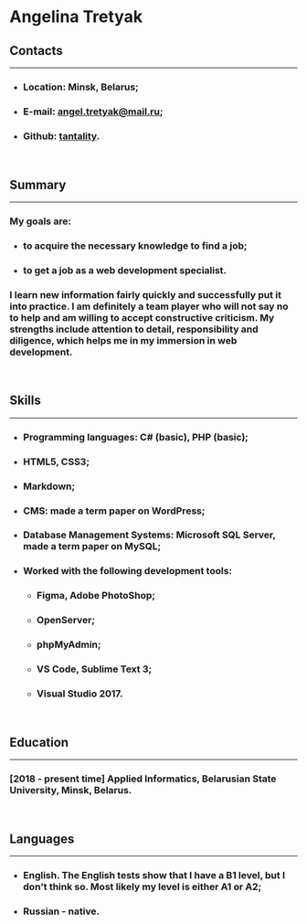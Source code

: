 # **Angelina Tretyak**

## **Contacts**
---
- ### **Location**: Minsk, Belarus;
- ### **E-mail:** angel.tretyak@mail.ru;
- ### **Github:** [tantality](https://github.com/tantality).

<br>
  
## **Summary**
---
### **My goals are:**
- ### to acquire the necessary knowledge to find a job;
- ### to get a job as a web development specialist.

### I learn new information fairly quickly and successfully put it into practice. I am definitely a team player who will not say no to help and am willing to accept constructive criticism.  My strengths include attention to detail, responsibility and diligence, which helps me in my immersion in web development.

<br>

## **Skills**
---
- ### **Programming languages:** C# (basic), PHP (basic);
- ### HTML5, CSS3;
- ### Markdown;
- ### **CMS:** made a term paper on WordPress;
- ### **Database Management Systems:** Microsoft SQL Server, made a term paper on MySQL;
- ### Worked with the following **development tools**:
   - ### Figma, Adobe PhotoShop;
   - ### OpenServer;
   - ### phpMyAdmin;
   - ### VS Code, Sublime Text 3;
   - ### Visual Studio 2017.
<br>

## **Education**
---
### **[2018 - present time]** Applied Informatics, Belarusian State University, Minsk, Belarus.
<br>

## **Languages**
---
- ### **English.** The English tests show that I have a B1 level, but I don't think so. Most likely my level is either A1 or A2;
- ### **Russian** - native.